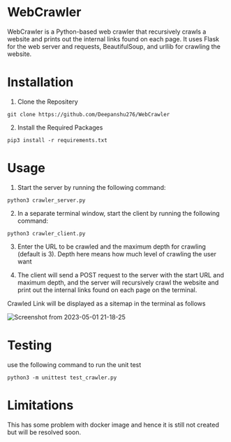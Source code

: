 # WebCrawler

WebCrawler is a Python-based web crawler that recursively crawls a website and prints out the internal links found on each page. It uses Flask for the web server and requests, BeautifulSoup, and urllib for crawling the website.

# Installation

1. Clone the Repositery

```
git clone https://github.com/Deepanshu276/WebCrawler

```

2. Install the Required Packages

```
pip3 install -r requirements.txt

```

# Usage

1. Start the server by running the following command:

```
python3 crawler_server.py 

```

2. In a separate terminal window, start the client by running the following command:

```
python3 crawler_client.py

```
3. Enter the URL to be crawled and the maximum depth for crawling (default is 3). Depth here means how much level of crawling the user want

4. The client will send a POST request to the server with the start URL and maximum depth, and the server will recursively crawl the website and print out the internal links found on each page on the terminal.

Crawled Link will be displayed as a sitemap in the terminal as follows

![Screenshot from 2023-05-01 21-18-25](https://user-images.githubusercontent.com/56041032/235481617-b889c4de-218c-4b91-a9b4-91f3878ef130.png)

# Testing

use the following command to run the unit test

```
python3 -m unittest test_crawler.py

```

# Limitations

This has some problem with docker image and hence it is still not created but will be resolved soon.
